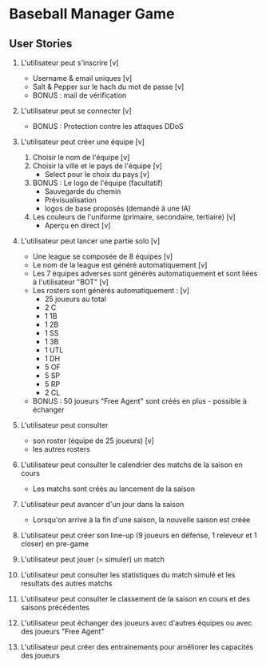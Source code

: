# Baseball Manager Game
## User Stories

1. L'utilisateur peut s'inscrire [v]
    - Username & email uniques [v]
    - Salt & Pepper sur le hach du mot de passe [v]
    - BONUS : mail de vérification

2. L'utilisateur peut se connecter [v]
    - BONUS : Protection contre les attaques DDoS

3. L'utilisateur peut créer une équipe  [v]
    1. Choisir le nom de l'équipe [v]
    2. Choisir la ville et le pays de l'équipe [v]
        - Select pour le choix du pays [v]
    3. BONUS : Le logo de l'équipe (facultatif)
        - Sauvegarde du chemin
        - Prévisualisation
        - logos de base proposés (demandé à une IA)
    4. Les couleurs de l'uniforme (primaire, secondaire, tertiaire) [v]
        - Aperçu en direct [v]

4. L'utilisateur peut lancer une partie solo [v]
    - Une league se composée de 8 équipes [v]
    - Le nom de la league est généré automatiquement [v]
    - Les 7 équipes adverses sont générés automatiquement et sont liées à l'utilisateur "BOT" [v]
    - Les rosters sont générés automatiquement : [v]
        - 25 joueurs au total
        - 2 C
        - 1 1B
        - 1 2B
        - 1 SS
        - 1 3B
        - 1 UTL
        - 1 DH
        - 5 OF
        - 5 SP
        - 5 RP
        - 2 CL
    - BONUS : 50 joueurs "Free Agent" sont créés en plus - possible à échanger

5. L'utilisateur peut consulter 
    - son roster (équipe de 25 joueurs) [v]
    - les autres rosters

6. L'utilisateur peut consulter le calendrier des matchs de la saison en cours
    - Les matchs sont créés au lancement de la saison

7. L'utilisateur peut avancer d'un jour dans la saison
    - Lorsqu'on arrive à la fin d'une saison, la nouvelle saison est créée   

8. L'utilisateur peut créer son line-up (9 joueurs en défense, 1 releveur et 1 closer) en pre-game

9. L'utilisateur peut jouer (= simuler) un match

10. L'utilisateur peut consulter les statistiques du match simulé et les resultats des autres matchs

11. L'utilisateur peut consulter le classement de la saison en cours et des saisons précédentes

12. L'utilisateur peut échanger des joueurs avec d'autres équipes ou avec des joueurs "Free Agent"

13. L'utilisateur peut créer des entrainements pour améliorer les capacités des joueurs

